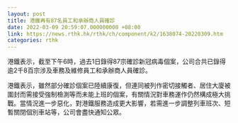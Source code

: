 ```yaml
---
layout: post
title: 港鐵再有87名員工和承辦商人員確診
date: 2022-03-09 20:59:07.000000000 +08:00
link: https://news.rthk.hk/rthk/ch/component/k2/1638074-20220309.htm
categories: rthk
---
```


港鐵表示，截至下午6時，過去1日錄得87宗確診新冠病毒個案，公司合共已錄得逾2千8百宗涉及車務及維修員工和承辦商人員確診。

港鐵表示，雖然部分確診個案已陸續康復，但連同被列作密切接觸者、居住大廈被圍封而需接受強制檢測等而未能上班的個案，有關情況對車務運作仍然構成極大挑戰。當情況進一步惡化，對港鐵服務造成更大影響，若需進一步調整列車班次、短暫關閉個別車站等，公司會盡快通知公眾。
